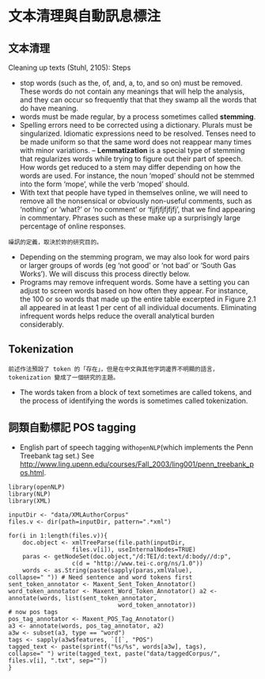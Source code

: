 # 文本清理與自動訊息標注



## 文本清理
Cleaning up texts (Stuhl, 2105): Steps


- stop words (such as the, of, and, a, to, and so on) must be removed. These words do not contain any meanings that will help the analysis, and they can occur so frequently that that they swamp all the words that do have meaning.
- words must be made regular, by a process sometimes called **stemming**.
- Spelling errors need to be corrected using a dictionary. Plurals must be singularized. Idiomatic expressions need to be resolved. Tenses need to be made uniform so that the same word does not reappear many times with minor variations.
– **Lemmatization** is a special type of stemming that regularizes words while trying to figure out their part of speech. How words get reduced to a stem may differ depending on how the words are used. For instance, the noun ‘moped’ should not be stemmed into the form ‘mope’, while the verb ‘moped’ should.
- With text that people have typed in themselves online, we will need to remove all the nonsensical or obviously non-useful comments, such as ‘nothing’ or ‘what?’ or ‘no comment’ or ‘fjjfjfjfjfjfj’, that we find appearing in commentary. Phrases such as these make up a surprisingly large percentage of online responses.

```
噪訊的定義，取決於妳的研究目的。
```

- Depending on the stemming program, we may also look for word pairs or larger groups of words (eg ‘not good’ or ‘not bad’ or ‘South Gas Works’). We will discuss this process directly below.
- Programs may remove infrequent words. Some have a setting you can adjust to screen words based on how often they appear. For instance, the 100 or so words that made up the entire table excerpted in Figure 2.1 all appeared in at least 1 per cent of all individual documents. Eliminating infrequent words helps reduce the overall analytical burden considerably.


## Tokenization


```
前述作法預設了 token 的「存在」，但是在中文與其他字詞邊界不明顯的語言，tokenization 變成了一個研究的主題。
```



- The words taken from a block of text sometimes are called tokens, and the process of identifying the words is sometimes called tokenization.


## 詞類自動標記 POS tagging


- English part of speech tagging with`openNLP`(which implements the Penn Treebank tag set.) 
See <http://www.ling.upenn.edu/courses/Fall_2003/ling001/penn_treebank_pos.html>.



```{r}
library(openNLP)
library(NLP)
library(XML)

inputDir <- "data/XMLAuthorCorpus"
files.v <- dir(path=inputDir, pattern=".*xml")

for(i in 1:length(files.v)){
    doc.object <- xmlTreeParse(file.path(inputDir, 
                  files.v[i]), useInternalNodes=TRUE)
    paras <- getNodeSet(doc.object,"/d:TEI/d:text/d:body//d:p",
                  c(d = "http://www.tei-c.org/ns/1.0")) 
    words <- as.String(paste(sapply(paras,xmlValue),
collapse=" ")) # Need sentence and word tokens first
sent_token_annotator <- Maxent_Sent_Token_Annotator() word_token_annotator <- Maxent_Word_Token_Annotator() a2 <- annotate(words, list(sent_token_annotator,
                               word_token_annotator))
# now pos tags
pos_tag_annotator <- Maxent_POS_Tag_Annotator()
a3 <- annotate(words, pos_tag_annotator, a2)
a3w <- subset(a3, type == "word")
tags <- sapply(a3w$features, `[[`, "POS")
tagged_text <- paste(sprintf("%s/%s", words[a3w], tags),
collapse=" ") write(tagged_text, paste("data/taggedCorpus/",
files.v[i], ".txt", sep=""))
}

```







